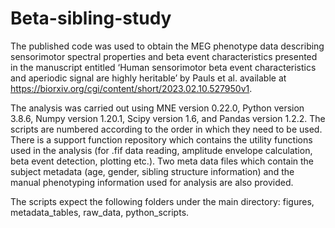 # Beta-sibling-study

The published code was used to obtain the MEG phenotype data describing sensorimotor spectral properties and beta event characteristics presented in the manuscript entitled ‘Human sensorimotor beta event characteristics and aperiodic signal are highly heritable’ by Pauls et al. available at https://biorxiv.org/cgi/content/short/2023.02.10.527950v1.

The analysis was carried out using MNE version 0.22.0, Python version 3.8.6, Numpy version 1.20.1, Scipy version 1.6, and Pandas version 1.2.2. The scripts are numbered according to the order in which they need to be used. There is a support function repository which contains the utility functions used in the analysis (for .fif data reading, amplitude envelope calculation, beta event detection, plotting etc.). Two meta data files which contain the subject metadata (age, gender, sibling structure information) and the manual phenotyping information used for analysis are also provided. 

The scripts expect the following folders under the main directory:
figures, 
metadata_tables, 
raw_data, 
python_scripts.
